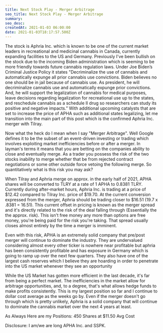 ```yaml
---
title: Next Stock Play - Merger Arbitrage
seo_title: Next Stock Play - Merger Arbitrage
summary: 
seo_desc: 
createdAt: 2021-01-03 06:00:00
date: 2021-01-03T18:17:57.500Z
---
```

The stock is Aphria Inc. which is known to be one of the current market leaders in recreational and medicinal cannabis in Canada, currently expanding facilities to the US and Germany. Previously I've been bullish on the stock due to the incoming Biden administration which is seeming to be more friendly towards future cannabis regulation laws. Under Joe Biden’s Criminal Justice Policy it states "Decriminalize the use of cannabis and automatically expunge all prior cannabis use convictions. Biden believes no one should be in jail because of cannabis use. As president, he will decriminalize cannabis use and automatically expunge prior convictions. And, he will support the legalization of cannabis for medical purposes, leave decisions regarding legalization for recreational use up to the states, and reschedule cannabis as a schedule II drug so researchers can study its positive and negative impacts.” With additional upcoming catalysts that are set to increase the price of APHA such as additional states legalizing, let me transition into the main part of this post which is the confirmed Aphria Inc. merger with Tilray. 

Now what the heck do I mean when I say "Merger Arbitrage". Well Google defines it to be the subset of an event-driven investing or trading which involves exploiting market inefficiencies before or after a merger. In layman's terms it means that you are betting on the companies ability to close and eventually merge. As a trader you possess the risk of the two stocks inability to merge whether that be from rejected contract negotiations or some other outside force vetoing the following merge. So quantitatively what is this risk you may ask?

When Tilray and Aphria merge on approx. in the early half of 2021, APHA shares will be converted to TLRY at a rate of 1 APHA to 0.8381 TLRY. Currently during after-market hours, Aphria Inc. is trading at a price of $12.42 compared to Tilray Inc. price of $19.70. At the current conversion expressed from the merger, Aphria should be trading closer to $16.51 (19.7 x .8381 = 16.51). This current offset in pricing is known as the merger spread and it's directly related to the risk of the deal falling through (Essentially the the approx. risk). This isn't free money any more than options are free money, you're being paid for the risk you're taking. That spread usually closes almost entirely by the time a merger is imminent. 

Even with this risk, APHA is an extremely solid company that pre/post merger will continue to dominate the industry. They are undervalued considering almost every other ticker is nowhere near profitable but aphria has been consistently profitable and has exposure in Germany which is going to ramp up over the next few quarters. They also have one of the largest cash reserves which I believe they are hoarding in order to penetrate into the US market whenever they see an opportunity 

While the US Market has gotten more efficient in the last decade, it's far from being a perfect market. The inefficiencies in the market allow for arbitrage opportunities, and, to a degree, that's what allows hedge funds to make profits consistently. This is my largest position so far and I continue to dollar cost average as the weeks go by. Even if the merger doesn't go through which is pretty unlikely, Aphria is a solid company that will continue to dominate the cannabis market over the next 4 years at least. 
 
As Always Here are my Positions:
450 Shares at $11.50 Avg Cost
 
Disclosure: I am/we are long APHA Inc. and SSPK.
